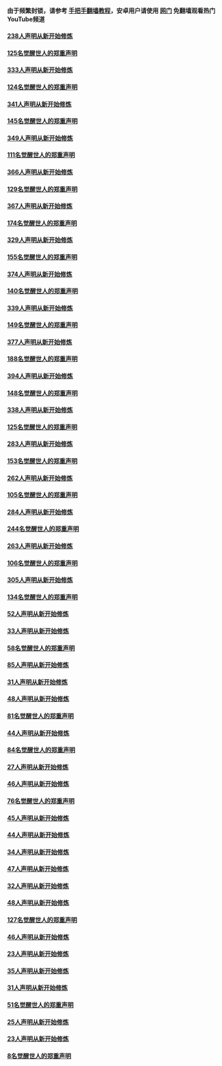 #### 由于频繁封锁，请参考 [手把手翻墙教程](https://github.com/gfw-breaker/guides/wiki/)，安卓用户请使用 [网门](https://github.com/gfw-breaker/nogfw/blob/master/dl.md?t=07102201) 免翻墙观看热门YouTube频道 

#### [238人声明从新开始修炼](../pages/91/427767.md?t=07102201) 

#### [125名觉醒世人的郑重声明](../pages/91/427766.md?t=07102201) 

#### [333人声明从新开始修炼](../pages/91/427525.md?t=07102201) 

#### [124名觉醒世人的郑重声明](../pages/91/427524.md?t=07102201) 

#### [341人声明从新开始修炼](../pages/91/427255.md?t=07102201) 

#### [145名觉醒世人的郑重声明](../pages/91/427254.md?t=07102201) 

#### [349人声明从新开始修炼](../pages/91/426969.md?t=07102201) 

#### [111名觉醒世人的郑重声明](../pages/91/426968.md?t=07102201) 

#### [366人声明从新开始修炼](../pages/91/426737.md?t=07102201) 

#### [129名觉醒世人的郑重声明](../pages/91/426736.md?t=07102201) 

#### [367人声明从新开始修炼](../pages/91/426421.md?t=07102201) 

#### [174名觉醒世人的郑重声明](../pages/91/426420.md?t=07102201) 

#### [329人声明从新开始修炼](../pages/91/426139.md?t=07102201) 

#### [155名觉醒世人的郑重声明](../pages/91/426138.md?t=07102201) 

#### [374人声明从新开始修炼](../pages/91/425811.md?t=07102201) 

#### [140名觉醒世人的郑重声明](../pages/91/425810.md?t=07102201) 

#### [339人声明从新开始修炼](../pages/91/425690.md?t=07102201) 

#### [149名觉醒世人的郑重声明](../pages/91/425689.md?t=07102201) 

#### [377人声明从新开始修炼](../pages/91/424867.md?t=07102201) 

#### [188名觉醒世人的郑重声明](../pages/91/424866.md?t=07102201) 

#### [394人声明从新开始修炼](../pages/91/423914.md?t=07102201) 

#### [148名觉醒世人的郑重声明](../pages/91/423913.md?t=07102201) 

#### [338人声明从新开始修炼](../pages/91/423540.md?t=07102201) 

#### [125名觉醒世人的郑重声明](../pages/91/423539.md?t=07102201) 

#### [283人声明从新开始修炼](../pages/91/423296.md?t=07102201) 

#### [153名觉醒世人的郑重声明](../pages/91/423295.md?t=07102201) 

#### [262人声明从新开始修炼](../pages/91/423004.md?t=07102201) 

#### [105名觉醒世人的郑重声明](../pages/91/423003.md?t=07102201) 

#### [284人声明从新开始修炼](../pages/91/422707.md?t=07102201) 

#### [244名觉醒世人的郑重声明](../pages/91/422706.md?t=07102201) 

#### [263人声明从新开始修炼](../pages/91/422553.md?t=07102201) 

#### [106名觉醒世人的郑重声明](../pages/91/422552.md?t=07102201) 

#### [305人声明从新开始修炼](../pages/91/422153.md?t=07102201) 

#### [134名觉醒世人的郑重声明](../pages/91/422152.md?t=07102201) 

#### [52人声明从新开始修炼](../pages/91/421846.md?t=07102201) 

#### [33人声明从新开始修炼](../pages/91/421804.md?t=07102201) 

#### [58名觉醒世人的郑重声明](../pages/91/421845.md?t=07102201) 

#### [85人声明从新开始修炼](../pages/91/421769.md?t=07102201) 

#### [31人声明从新开始修炼](../pages/91/421763.md?t=07102201) 

#### [48人声明从新开始修炼](../pages/91/421605.md?t=07102201) 

#### [81名觉醒世人的郑重声明](../pages/91/421656.md?t=07102201) 

#### [44人声明从新开始修炼](../pages/91/421544.md?t=07102201) 

#### [84名觉醒世人的郑重声明](../pages/91/421543.md?t=07102201) 

#### [27人声明从新开始修炼](../pages/91/421465.md?t=07102201) 

#### [46人声明从新开始修炼](../pages/91/421454.md?t=07102201) 

#### [76名觉醒世人的郑重声明](../pages/91/421453.md?t=07102201) 

#### [45人声明从新开始修炼](../pages/91/421452.md?t=07102201) 

#### [44人声明从新开始修炼](../pages/91/421422.md?t=07102201) 

#### [34人声明从新开始修炼](../pages/91/421322.md?t=07102201) 

#### [47人声明从新开始修炼](../pages/91/421264.md?t=07102201) 

#### [32人声明从新开始修炼](../pages/91/421225.md?t=07102201) 

#### [48人声明从新开始修炼](../pages/91/421202.md?t=07102201) 

#### [127名觉醒世人的郑重声明](../pages/91/421224.md?t=07102201) 

#### [46人声明从新开始修炼](../pages/91/421203.md?t=07102201) 

#### [23人声明从新开始修炼](../pages/91/421138.md?t=07102201) 

#### [35人声明从新开始修炼](../pages/91/421122.md?t=07102201) 

#### [31人声明从新开始修炼](../pages/91/421081.md?t=07102201) 

#### [51名觉醒世人的郑重声明](../pages/91/421080.md?t=07102201) 

#### [25人声明从新开始修炼](../pages/91/421020.md?t=07102201) 

#### [23人声明从新开始修炼](../pages/91/420884.md?t=07102201) 

#### [8名觉醒世人的郑重声明](../pages/91/420883.md?t=07102201) 

